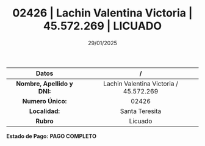 ﻿---
title: 02426 | Lachin Valentina Victoria | 45.572.269 | LICUADO
date: 29/01/2025
draft: false
tags: ['santa-teresita', 'titular', 'licuado']
---

|          **Datos**          |  /  |
|:---------------------------:|:---:|
| **Nombre, Apellido y DNI:** | Lachin Valentina Victoria / 45.572.269 |
|      **Numero Único:**      | 02426 |
|        **Localidad:**       | Santa Teresita |
|          **Rubro**          | Licuado |

**Estado de Pago:** **PAGO COMPLETO**
